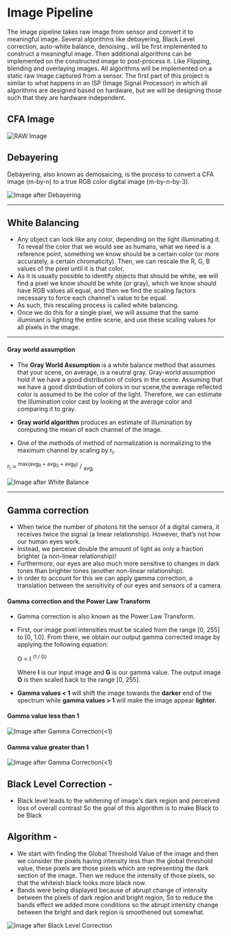 # Image Pipeline
<p>The image pipeline takes raw image from sensor and convert it to meaningful image. Several algorithms like debayering, Black Level correction, auto-white balance, denoising.. will be first implemented to construct a meaningful image. Then additional algorithms can be implemented on the constructed image to post-process it. Like Flipping, blending and overlaying images. All algorithms will be implemented on a static raw image captured from a sensor. The first part of this project is similar to what happens in an ISP (Image Signal Processor) in which all algorithms are designed based on hardware, but we will be designing those such that they are hardware independent.</p>

## CFA Image
![RAW Image](Notes/FlashLight.png)


## Debayering
Debayering, also known as demosaicing, is the process to convert a CFA image (m-by-n) to a true RGB color digital image (m-by-n-by-3).

![Image after Debayering](Notes/Debayering.png)
<hr>

## White Balancing

* Any object can look like any color, depending on the light illuminating it. To reveal the color that we would see as humans, what we need is a reference point, something we know should be a certain color (or more accurately, a certain chromaticity). Then, we can rescale the R, G, B values of the pixel until it is that color. 
* As it is usually possible to identify objects that should be white, we will find a pixel we know should be white (or gray), which we know should have RGB values all equal, and then we find the scaling factors necessary to force each channel's value to be equal. 
* As such, this rescaling process is called white balancing. 
* Once we do this for a single pixel, we will assume that the same illuminant is lighting the entire scene, and use these scaling values for all pixels in the image. 
<hr>

#### Gray world assumption 
* The <b>Gray World Assumption</b> is a white balance method that assumes that your scene, on average, is a neutral gray. Gray-world assumption hold if we have a good distribution of colors in the scene. Assuming that we have a good distribution of colors in our scene,the average reflected color is assumed to be the color of the light. Therefore, we can estimate the illumination color cast by looking at the average color and comparing it to gray.

* <b>Gray world algorithm</b> produces an estimate of illumination by computing the mean of each channel of the image.

* One of the methods of method of normalization is normalizing to the maximum channel by scaling by r<sub>i</sub>.


r<sub>i</sub> = <sup>max(avg<sub>R</sub> + avg<sub>G</sub> + avg<sub>B</sub>)</sup> / <sub>avg<sub>i</sub></sub>


![Image after White Balance](Notes/After_White_Balance.png)

<hr>

## Gamma correction
* When twice the number of photons hit the sensor of a digital camera, it receives twice the signal (a linear relationship). However, that’s not how our human eyes work. 
* Instead, we perceive double the amount of light as only a fraction brighter (a non-linear relationship)! 
* Furthermore, our eyes are also much more sensitive to changes in dark tones than brighter tones (another non-linear relationship).
* In order to account for this we can apply gamma correction, a translation between the sensitivity of our eyes and sensors of a camera.

#### Gamma correction and the Power Law Transform

* Gamma correction is also known as the Power Law Transform. 
* First, our image pixel intensities must be scaled from the range [0, 255] to [0, 1.0]. From there, we obtain our output gamma corrected image by applying the following equation:

   O = I <sup>(1 / G)</sup>

   Where <b>I</b> is our input image and <b>G</b> is our gamma value. The output image <b>O</b> is then scaled back to the range [0, 255].

* <b>Gamma values < 1</b> will shift the image towards the <b>darker</b> end of the spectrum while <b>gamma values > 1</b> will make the image appear <b>lighter</b>.

#### Gamma value less than 1
![Image after Gamma Correction(<1)](Notes/After_gamma.png)

#### Gamma value greater than 1
![Image after Gamma Correction(<1)](Notes/Gamma>1.png)

## Black Level Correction -
* Black level leads to the whitening of image's dark region and perceived loss of overall contrast
So the goal of this algorithm is to make Black to be Black

## Algorithm - 
* We start with finding the Global Threshold Value of the image and then we consider the pixels having intensity less than the global threshold value, these pixels are those pixels which are representing the dark section of the image. Then we reduce the intensity of those pixels, so that the whiteish black looks more black now.
* Bands were being displayed because of abrupt change of intensity between the pixels of dark region and bright region, So to reduce the bands effect we added more conditions so the abrupt intensity change between the bright and dark region is smoothened out somewhat.

![Image after Black Level Correction](Notes/BLC.png)